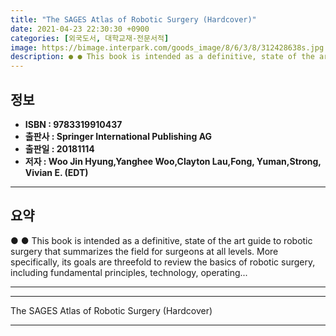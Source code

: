 ```yaml
---
title: "The SAGES Atlas of Robotic Surgery (Hardcover)"
date: 2021-04-23 22:30:30 +0900
categories: [외국도서, 대학교재-전문서적]
image: https://bimage.interpark.com/goods_image/8/6/3/8/312428638s.jpg
description: ● ● This book is intended as a definitive, state of the art guide to robotic surgery that summarizes the field for surgeons at all levels. More specifically,
---
```


## **정보**

- **ISBN : 9783319910437**
- **출판사 : Springer International Publishing AG**
- **출판일 : 20181114**
- **저자 : Woo Jin Hyung,Yanghee Woo,Clayton Lau,Fong, Yuman,Strong, Vivian E. (EDT)**

------



## **요약**

●  ●  This book is intended as a definitive, state of the art guide to robotic surgery that summarizes the field for surgeons at all levels. More specifically, its goals are threefold to review the basics of robotic surgery, including fundamental principles, technology, operating... 

------



------


The SAGES Atlas of Robotic Surgery (Hardcover) 

------


